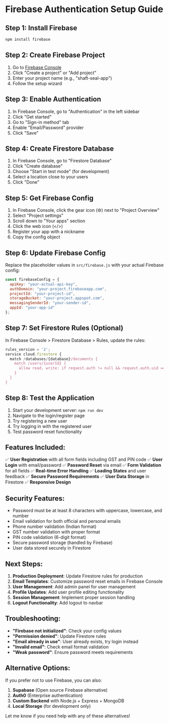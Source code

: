 # Firebase Authentication Setup Guide

## Step 1: Install Firebase
```bash
npm install firebase
```

## Step 2: Create Firebase Project

1. Go to [Firebase Console](https://console.firebase.google.com/)
2. Click "Create a project" or "Add project"
3. Enter your project name (e.g., "shaft-seal-app")
4. Follow the setup wizard

## Step 3: Enable Authentication

1. In Firebase Console, go to "Authentication" in the left sidebar
2. Click "Get started"
3. Go to "Sign-in method" tab
4. Enable "Email/Password" provider
5. Click "Save"

## Step 4: Create Firestore Database

1. In Firebase Console, go to "Firestore Database"
2. Click "Create database"
3. Choose "Start in test mode" (for development)
4. Select a location close to your users
5. Click "Done"

## Step 5: Get Firebase Config

1. In Firebase Console, click the gear icon (⚙️) next to "Project Overview"
2. Select "Project settings"
3. Scroll down to "Your apps" section
4. Click the web icon (</>)
5. Register your app with a nickname
6. Copy the config object

## Step 6: Update Firebase Config

Replace the placeholder values in `src/firebase.js` with your actual Firebase config:

```javascript
const firebaseConfig = {
  apiKey: "your-actual-api-key",
  authDomain: "your-project.firebaseapp.com",
  projectId: "your-project-id",
  storageBucket: "your-project.appspot.com",
  messagingSenderId: "your-sender-id",
  appId: "your-app-id"
};
```

## Step 7: Set Firestore Rules (Optional)

In Firebase Console > Firestore Database > Rules, update the rules:

```javascript
rules_version = '2';
service cloud.firestore {
  match /databases/{database}/documents {
    match /users/{userId} {
      allow read, write: if request.auth != null && request.auth.uid == userId;
    }
  }
}
```

## Step 8: Test the Application

1. Start your development server: `npm run dev`
2. Navigate to the login/register page
3. Try registering a new user
4. Try logging in with the registered user
5. Test password reset functionality

## Features Included:

✅ **User Registration** with all form fields including GST and PIN code
✅ **User Login** with email/password
✅ **Password Reset** via email
✅ **Form Validation** for all fields
✅ **Real-time Error Handling**
✅ **Loading States** and user feedback
✅ **Secure Password Requirements**
✅ **User Data Storage** in Firestore
✅ **Responsive Design**

## Security Features:

- Password must be at least 8 characters with uppercase, lowercase, and number
- Email validation for both official and personal emails
- Phone number validation (Indian format)
- GST number validation with proper format
- PIN code validation (6-digit format)
- Secure password storage (handled by Firebase)
- User data stored securely in Firestore

## Next Steps:

1. **Production Deployment**: Update Firestore rules for production
2. **Email Templates**: Customize password reset emails in Firebase Console
3. **User Management**: Add admin panel for user management
4. **Profile Updates**: Add user profile editing functionality
5. **Session Management**: Implement proper session handling
6. **Logout Functionality**: Add logout to navbar

## Troubleshooting:

- **"Firebase not initialized"**: Check your config values
- **"Permission denied"**: Update Firestore rules
- **"Email already in use"**: User already exists, try login instead
- **"Invalid email"**: Check email format validation
- **"Weak password"**: Ensure password meets requirements

## Alternative Options:

If you prefer not to use Firebase, you can also:

1. **Supabase** (Open source Firebase alternative)
2. **Auth0** (Enterprise authentication)
3. **Custom Backend** with Node.js + Express + MongoDB
4. **Local Storage** (for development only)

Let me know if you need help with any of these alternatives! 